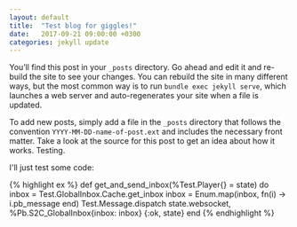 ```yaml
---
layout: default
title:  "Test blog for giggles!"
date:   2017-09-21 09:00:00 +0300
categories: jekyll update
---
```


You’ll find this post in your `_posts` directory. Go ahead and edit it and re-build the site to see your changes. You can rebuild the site in many different ways, but the most common way is to run `bundle exec jekyll serve`, which launches a web server and auto-regenerates your site when a file is updated.

To add new posts, simply add a file in the `_posts` directory that follows the convention `YYYY-MM-DD-name-of-post.ext` and includes the necessary front matter. Take a look at the source for this post to get an idea about how it works. Testing.

I'll just test some code:

{% highlight ex %}
def get_and_send_inbox(%Test.Player{} = state) do
  inbox = Test.GlobalInbox.Cache.get_inbox
  inbox = Enum.map(inbox, fn(i) -> i.pb_message end)
  Test.Message.dispatch state.websocket, %Pb.S2C_GlobalInbox{inbox: inbox}
  {:ok, state}
end
{% endhighlight %}
